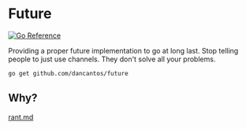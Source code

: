 # Future

[![Go Reference](https://pkg.go.dev/badge/github.com/dancantos/future.svg)](https://pkg.go.dev/github.com/dancantos/future)

Providing a proper future implementation to go at long last. Stop telling people to just use channels. They don't solve all your problems.

```sh
go get github.com/dancantos/future
```

## Why?

[rant.md](rant.md)
